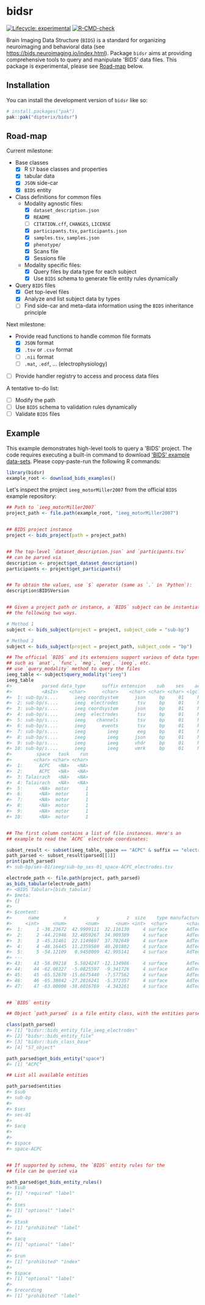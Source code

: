 
# bidsr

<!-- badges: start -->
[![Lifecycle: experimental](https://img.shields.io/badge/lifecycle-experimental-orange.svg)](https://lifecycle.r-lib.org/articles/stages.html#experimental)
[![R-CMD-check](https://github.com/dipterix/bidsr/actions/workflows/R-CMD-check.yaml/badge.svg)](https://github.com/dipterix/bidsr/actions/workflows/R-CMD-check.yaml)
<!-- badges: end -->

Brain Imaging Data Structure (`BIDS`) is a standard for organizing neuroimaging and behavioral data (see https://bids.neuroimaging.io/index.html). 
Package `bidsr` aims at providing comprehensive tools to query and manipulate 'BIDS' data files. 
This package is experimental, please see [Road-map](#road-map) below.

## Installation

You can install the development version of `bidsr` like so:

``` r
# install.packages("pak")
pak::pak("dipterix/bidsr")
```

## Road-map

Current milestone:

* Base classes
  - [X] R `S7` base classes and properties
  - [X] tabular data
  - [X] `JSON` side-car
  - [X] `BIDS` entity
* Class definitions for common files
  - Modality agnostic files:
    * [X] `dataset_description.json`
    * [X] `README`
    * [ ] `CITATION.cff`, `CHANGES`, `LICENSE`
    * [X] `participants.tsv`, `participants.json`
    * [X] `samples.tsv`, `samples.json`
    * [X] `phenotype/`
    * [X] Scans file
    * [X] Sessions file
  - Modality specific files:
    * [X] Query files by data type for each subject
    * [X] Use `BIDS` schema to generate file entity rules dynamically
* Query `BIDS` files
  - [X] Get top-level files
  - [X] Analyze and list subject data by types
  - [ ] Find side-car and meta-data information using the `BIDS` inheritance principle

Next milestone:

* Provide read functions to handle common file formats
  - [X] `JSON` format
  - [X] `.tsv` or `.csv` format
  - [ ] `.nii` format
  - [ ] `.mat`, `.edf`, ... (electrophysiology)
* [ ] Provide handler registry to access and process data files

A tentative to-do list:    

* [ ] Modify the path
* [ ] Use `BIDS` schema to validation rules dynamically
* [ ] Validate `BIDS` files

## Example

This example demonstrates high-level tools to query a 'BIDS' project. 
The code requires executing a built-in command to download ['BIDS' example data-sets](https://github.com/bids-standard/bids-examples). 
Please copy-paste-run the following R commands:

``` r
library(bidsr)
example_root <- download_bids_examples()
```

Let's inspect the project `ieeg_motorMiller2007` from the official `BIDS` example repository:

``` r
## Path to `ieeg_motorMiller2007`
project_path <- file.path(example_root, "ieeg_motorMiller2007")


## BIDS project instance
project <- bids_project(path = project_path)


## The top-level `dataset_description.json` and `participants.tsv` 
## can be parsed via
description <- project$get_dataset_description()
participants <- project$get_participants()


## To obtain the values, use `$` operator (same as `.` in `Python`):
description$BIDSVersion


## Given a project path or instance, a `BIDS` subject can be instantiated via 
## the following two ways. 

# Method 1
subject <- bids_subject(project = project, subject_code = "sub-bp")

# Method 2
subject <- bids_subject(project = project_path, subject_code = "bp")

## The official `BIDS` and its extensions support various of data types, 
## such as `anat`, `func`, `meg`, `eeg`, `ieeg`, etc. 
## use `query_modality` method to query the files
ieeg_table <- subject$query_modality("ieeg")
ieeg_table
#>           parsed data_type      suffix extension    sub    ses    acq
#>           <AsIs>    <char>      <char>    <char> <char> <char> <lgcl>
#>  1: sub-bp/s....      ieeg coordsystem      json     bp     01     NA
#>  2: sub-bp/s....      ieeg  electrodes       tsv     bp     01     NA
#>  3: sub-bp/s....      ieeg coordsystem      json     bp     01     NA 
#>  4: sub-bp/s....      ieeg  electrodes       tsv     bp     01     NA 
#>  5: sub-bp/s....      ieeg    channels       tsv     bp     01     NA     
#>  6: sub-bp/s....      ieeg      events       tsv     bp     01     NA    
#>  7: sub-bp/s....      ieeg        ieeg       eeg     bp     01     NA    
#>  8: sub-bp/s....      ieeg        ieeg      json     bp     01     NA    
#>  9: sub-bp/s....      ieeg        ieeg      vhdr     bp     01     NA    
#> 10: sub-bp/s....      ieeg        ieeg      vmrk     bp     01     NA    
#>         space   task    run
#>        <char> <char> <char>
#>  1:      ACPC   <NA>   <NA>
#>  2:      ACPC   <NA>   <NA>
#>  3: Talairach   <NA>   <NA>
#>  4: Talairach   <NA>   <NA>
#>  5:      <NA>  motor      1
#>  6:      <NA>  motor      1
#>  7:      <NA>  motor      1
#>  8:      <NA>  motor      1
#>  9:      <NA>  motor      1
#> 10:      <NA>  motor      1


## The first column contains a list of file instances. Here's an 
## example to read the `ACPC` electrode coordinates:

subset_result <- subset(ieeg_table, space == "ACPC" & suffix == "electrodes")
path_parsed <- subset_result$parsed[[1]]
print(path_parsed)
#> sub-bp/ses-01/ieeg/sub-bp_ses-01_space-ACPC_electrodes.tsv

electrode_path <- file.path(project, path_parsed)
as_bids_tabular(electrode_path)
#> <BIDS Tabular>[bids_tabular]
#> $meta:
#> {}
#> 
#> $content:
#>      name         x           y          z  size    type manufacturer
#>     <int>     <num>       <num>      <num> <int>  <char>       <char>
#>  1:     1 -38.23672  42.9909111  32.116130     4 surface       AdTech
#>  2:     2 -44.21946  32.4059267  34.909389     4 surface       AdTech
#>  3:     3 -45.31461  22.1149697  37.702649     4 surface       AdTech
#>  4:     4 -48.16445  11.2359580  40.201882     4 surface       AdTech
#>  5:     5 -54.12109   0.9450009  42.995141     4 surface       AdTech
#> ---                                                                  
#> 43:    43 -58.09218   5.5024247 -12.134986     4 surface       AdTech
#> 44:    44 -62.06327  -5.0825597  -9.341726     4 surface       AdTech
#> 45:    45 -65.52670 -15.6675440  -7.577562     4 surface       AdTech
#> 46:    46 -65.38842 -27.2816241  -5.372357     4 surface       AdTech
#> 47:    47 -63.00000 -38.6016769  -4.343261     4 surface       AdTech


## `BIDS` entity

## Object `path_parsed` is a file entity class, with the entities parsed

class(path_parsed)
#> [1] "bidsr::bids_entity_file_ieeg_electrodes"
#> [2] "bidsr::bids_entity_file"                
#> [3] "bidsr::bids_class_base"                 
#> [4] "S7_object"

path_parsed$get_bids_entity("space")
#> [1] "ACPC"

## List all available entities

path_parsed$entities
#> $sub
#> sub-bp
#> 
#> $ses
#> ses-01
#> 
#> $acq
#> 
#> 
#> $space
#> space-ACPC


## If supported by schema, the `BIDS` entity rules for the 
## file can be queried via

path_parsed$get_bids_entity_rules()
#> $sub
#> [1] "required" "label"   
#> 
#> $ses
#> [1] "optional" "label"   
#> 
#> $task
#> [1] "prohibited" "label"     
#> 
#> $acq
#> [1] "optional" "label"   
#> 
#> $run
#> [1] "prohibited" "index"     
#> 
#> $space
#> [1] "optional" "label"   
#> 
#> $recording
#> [1] "prohibited" "label"
```




